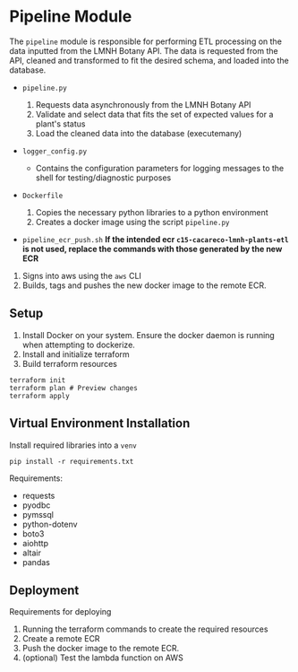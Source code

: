 # Pipeline Module

The `pipeline` module is responsible for performing ETL processing on the data inputted from the LMNH Botany API. The data is requested from the API, cleaned and transformed to fit the desired schema, and loaded into the database.

- `pipeline.py`
    1. Requests data asynchronously from the LMNH Botany API
    2. Validate and select data that fits the set of expected values for a plant's status
    3. Load the cleaned data into the database (executemany)

- `logger_config.py`
    - Contains the configuration parameters for logging messages to the shell for testing/diagnostic purposes

- `Dockerfile`
  1. Copies the necessary python libraries to a python environment
  2. Creates a docker image using the script `pipeline.py` 


- `pipeline_ecr_push.sh`
**If the intended ecr `c15-cacareco-lmnh-plants-etl` is not used, replace the commands with those generated by the new ECR**
1. Signs into aws using the `aws` CLI
2. Builds, tags and pushes the new docker image to the remote ECR.

## Setup

1. Install Docker on your system. Ensure the docker daemon is running when attempting to dockerize.
2. Install and initialize terraform
3. Build terraform resources
```
terraform init
terraform plan # Preview changes
terraform apply
```

## Virtual Environment Installation
Install required libraries into a `venv`
```
pip install -r requirements.txt
```
Requirements:
- requests
- pyodbc
- pymssql
- python-dotenv
- boto3
- aiohttp
- altair
- pandas

## Deployment
Requirements for deploying 
1. Running the terraform commands to create the required resources 
2. Create a remote ECR
3. Push the docker image to the remote ECR.
3. (optional) Test the lambda function on AWS
